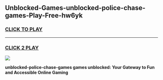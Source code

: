 
## Unblocked-Games-unblocked-police-chase-games-Play-Free-hw6yk
<h3>
<a href="https://premium76.site?title=unblocked-police-chase-games&ref=17A">CLICK TO PLAY</a></h3>
<hr>

<h3>
<a href="https://premium76.site?title=unblocked-police-chase-games&ref=17A">CLICK 2 PLAY</a>
  
</h3>

<a href="https://premium76.site?title=unblocked-police-chase-games&ref=17A"><img src="https://clearcache.store/games.png"></a>


**unblocked-police-chase-games games unblocked: Your Gateway to Fun and Accessible Online Gaming**

